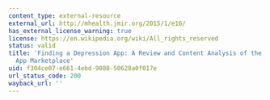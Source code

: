 ```yaml
---
content_type: external-resource
external_url: http://mhealth.jmir.org/2015/1/e16/
has_external_license_warning: true
license: https://en.wikipedia.org/wiki/All_rights_reserved
status: valid
title: 'Finding a Depression App: A Review and Content Analysis of the Depression
  App Marketplace'
uid: f304ce07-e661-4ebd-9088-50628a0f017e
url_status_code: 200
wayback_url: ''
---
```


